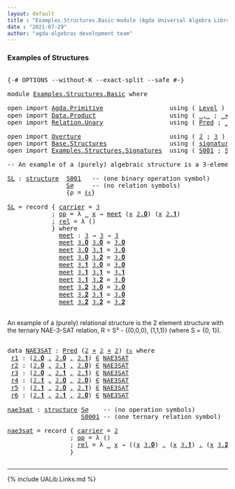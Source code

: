 ```yaml
---
layout: default
title : "Examples.Structures.Basic module (Agda Universal Algebra Library)"
date : "2021-07-29"
author: "agda-algebras development team"
---
```


### <a id="examples-of-structures">Examples of Structures</a>

<pre class="Agda">

<a id="240" class="Symbol">{-#</a> <a id="244" class="Keyword">OPTIONS</a> <a id="252" class="Pragma">--without-K</a> <a id="264" class="Pragma">--exact-split</a> <a id="278" class="Pragma">--safe</a> <a id="285" class="Symbol">#-}</a>

<a id="290" class="Keyword">module</a> <a id="297" href="Examples.Structures.Basic.html" class="Module">Examples.Structures.Basic</a> <a id="323" class="Keyword">where</a>

<a id="330" class="Keyword">open</a> <a id="335" class="Keyword">import</a> <a id="342" href="Agda.Primitive.html" class="Module">Agda.Primitive</a>                  <a id="374" class="Keyword">using</a> <a id="380" class="Symbol">(</a> <a id="382" href="Agda.Primitive.html#597" class="Postulate">Level</a> <a id="388" class="Symbol">)</a> <a id="390" class="Keyword">renaming</a> <a id="399" class="Symbol">(</a> <a id="401" href="Agda.Primitive.html#326" class="Primitive">Set</a> <a id="405" class="Symbol">to</a> <a id="408" class="Primitive">Type</a> <a id="413" class="Symbol">;</a> <a id="415" href="Agda.Primitive.html#764" class="Primitive">lzero</a> <a id="421" class="Symbol">to</a> <a id="424" class="Primitive">ℓ₀</a> <a id="427" class="Symbol">)</a>
<a id="429" class="Keyword">open</a> <a id="434" class="Keyword">import</a> <a id="441" href="Data.Product.html" class="Module">Data.Product</a>                    <a id="473" class="Keyword">using</a> <a id="479" class="Symbol">(</a> <a id="481" href="Agda.Builtin.Sigma.html#236" class="InductiveConstructor Operator">_,_</a> <a id="485" class="Symbol">;</a> <a id="487" href="Data.Product.html#1167" class="Function Operator">_×_</a>  <a id="492" class="Symbol">)</a>
<a id="494" class="Keyword">open</a> <a id="499" class="Keyword">import</a> <a id="506" href="Relation.Unary.html" class="Module">Relation.Unary</a>                  <a id="538" class="Keyword">using</a> <a id="544" class="Symbol">(</a> <a id="546" href="Relation.Unary.html#1101" class="Function">Pred</a> <a id="551" class="Symbol">;</a> <a id="553" href="Relation.Unary.html#1523" class="Function Operator">_∈_</a> <a id="557" class="Symbol">)</a>

<a id="560" class="Keyword">open</a> <a id="565" class="Keyword">import</a> <a id="572" href="Overture.html" class="Module">Overture</a>                        <a id="604" class="Keyword">using</a> <a id="610" class="Symbol">(</a> <a id="612" href="Overture.Basic.html#3723" class="Datatype">𝟚</a> <a id="614" class="Symbol">;</a> <a id="616" href="Overture.Basic.html#3788" class="Datatype">𝟛</a> <a id="618" class="Symbol">)</a>
<a id="620" class="Keyword">open</a> <a id="625" class="Keyword">import</a> <a id="632" href="Base.Structures.html" class="Module">Base.Structures</a>                 <a id="664" class="Keyword">using</a> <a id="670" class="Symbol">(</a> <a id="672" href="Base.Structures.Basic.html#1233" class="Record">signature</a> <a id="682" class="Symbol">;</a> <a id="684" href="Base.Structures.Basic.html#1566" class="Record">structure</a> <a id="694" class="Symbol">)</a>
<a id="696" class="Keyword">open</a> <a id="701" class="Keyword">import</a> <a id="708" href="Examples.Structures.Signatures.html" class="Module">Examples.Structures.Signatures</a>  <a id="740" class="Keyword">using</a> <a id="746" class="Symbol">(</a> <a id="748" href="Examples.Structures.Signatures.html#1093" class="Function">S001</a> <a id="753" class="Symbol">;</a> <a id="755" href="Examples.Structures.Signatures.html#765" class="Function">S∅</a> <a id="758" class="Symbol">;</a> <a id="760" href="Examples.Structures.Signatures.html#1236" class="Function">S0001</a> <a id="766" class="Symbol">)</a>

<a id="769" class="Comment">-- An example of a (purely) algebraic structure is a 3-element meet semilattice.</a>

<a id="SL"></a><a id="851" href="Examples.Structures.Basic.html#851" class="Function">SL</a> <a id="854" class="Symbol">:</a> <a id="856" href="Base.Structures.Basic.html#1566" class="Record">structure</a>  <a id="867" href="Examples.Structures.Signatures.html#1093" class="Function">S001</a>   <a id="874" class="Comment">-- (one binary operation symbol)</a>
                <a id="923" href="Examples.Structures.Signatures.html#765" class="Function">S∅</a>     <a id="930" class="Comment">-- (no relation symbols)</a>
                <a id="971" class="Symbol">{</a><a id="972" class="Argument">ρ</a> <a id="974" class="Symbol">=</a> <a id="976" href="Examples.Structures.Basic.html#424" class="Primitive">ℓ₀</a><a id="978" class="Symbol">}</a>

<a id="981" href="Examples.Structures.Basic.html#851" class="Function">SL</a> <a id="984" class="Symbol">=</a> <a id="986" class="Keyword">record</a> <a id="993" class="Symbol">{</a> <a id="995" href="Base.Structures.Basic.html#1730" class="Field">carrier</a> <a id="1003" class="Symbol">=</a> <a id="1005" href="Overture.Basic.html#3788" class="Datatype">𝟛</a>
            <a id="1019" class="Symbol">;</a> <a id="1021" href="Base.Structures.Basic.html#1749" class="Field">op</a> <a id="1024" class="Symbol">=</a> <a id="1026" class="Symbol">λ</a> <a id="1028" href="Examples.Structures.Basic.html#1028" class="Bound">_</a> <a id="1030" href="Examples.Structures.Basic.html#1030" class="Bound">x</a> <a id="1032" class="Symbol">→</a> <a id="1034" href="Examples.Structures.Basic.html#1114" class="Function">meet</a> <a id="1039" class="Symbol">(</a><a id="1040" href="Examples.Structures.Basic.html#1030" class="Bound">x</a> <a id="1042" href="Overture.Basic.html#3741" class="InductiveConstructor">𝟚.𝟎</a><a id="1045" class="Symbol">)</a> <a id="1047" class="Symbol">(</a><a id="1048" href="Examples.Structures.Basic.html#1030" class="Bound">x</a> <a id="1050" href="Overture.Basic.html#3750" class="InductiveConstructor">𝟚.𝟏</a><a id="1053" class="Symbol">)</a>
            <a id="1067" class="Symbol">;</a> <a id="1069" href="Base.Structures.Basic.html#1833" class="Field">rel</a> <a id="1073" class="Symbol">=</a> <a id="1075" class="Symbol">λ</a> <a id="1077" class="Symbol">()</a>
            <a id="1092" class="Symbol">}</a> <a id="1094" class="Keyword">where</a>
              <a id="1114" href="Examples.Structures.Basic.html#1114" class="Function">meet</a> <a id="1119" class="Symbol">:</a> <a id="1121" href="Overture.Basic.html#3788" class="Datatype">𝟛</a> <a id="1123" class="Symbol">→</a> <a id="1125" href="Overture.Basic.html#3788" class="Datatype">𝟛</a> <a id="1127" class="Symbol">→</a> <a id="1129" href="Overture.Basic.html#3788" class="Datatype">𝟛</a>
              <a id="1145" href="Examples.Structures.Basic.html#1114" class="Function">meet</a> <a id="1150" href="Overture.Basic.html#3806" class="InductiveConstructor">𝟛.𝟎</a> <a id="1154" href="Overture.Basic.html#3806" class="InductiveConstructor">𝟛.𝟎</a> <a id="1158" class="Symbol">=</a> <a id="1160" href="Overture.Basic.html#3806" class="InductiveConstructor">𝟛.𝟎</a>
              <a id="1178" href="Examples.Structures.Basic.html#1114" class="Function">meet</a> <a id="1183" href="Overture.Basic.html#3806" class="InductiveConstructor">𝟛.𝟎</a> <a id="1187" href="Overture.Basic.html#3815" class="InductiveConstructor">𝟛.𝟏</a> <a id="1191" class="Symbol">=</a> <a id="1193" href="Overture.Basic.html#3806" class="InductiveConstructor">𝟛.𝟎</a>
              <a id="1211" href="Examples.Structures.Basic.html#1114" class="Function">meet</a> <a id="1216" href="Overture.Basic.html#3806" class="InductiveConstructor">𝟛.𝟎</a> <a id="1220" href="Overture.Basic.html#3824" class="InductiveConstructor">𝟛.𝟐</a> <a id="1224" class="Symbol">=</a> <a id="1226" href="Overture.Basic.html#3806" class="InductiveConstructor">𝟛.𝟎</a>
              <a id="1244" href="Examples.Structures.Basic.html#1114" class="Function">meet</a> <a id="1249" href="Overture.Basic.html#3815" class="InductiveConstructor">𝟛.𝟏</a> <a id="1253" href="Overture.Basic.html#3806" class="InductiveConstructor">𝟛.𝟎</a> <a id="1257" class="Symbol">=</a> <a id="1259" href="Overture.Basic.html#3806" class="InductiveConstructor">𝟛.𝟎</a>
              <a id="1277" href="Examples.Structures.Basic.html#1114" class="Function">meet</a> <a id="1282" href="Overture.Basic.html#3815" class="InductiveConstructor">𝟛.𝟏</a> <a id="1286" href="Overture.Basic.html#3815" class="InductiveConstructor">𝟛.𝟏</a> <a id="1290" class="Symbol">=</a> <a id="1292" href="Overture.Basic.html#3815" class="InductiveConstructor">𝟛.𝟏</a>
              <a id="1310" href="Examples.Structures.Basic.html#1114" class="Function">meet</a> <a id="1315" href="Overture.Basic.html#3815" class="InductiveConstructor">𝟛.𝟏</a> <a id="1319" href="Overture.Basic.html#3824" class="InductiveConstructor">𝟛.𝟐</a> <a id="1323" class="Symbol">=</a> <a id="1325" href="Overture.Basic.html#3806" class="InductiveConstructor">𝟛.𝟎</a>
              <a id="1343" href="Examples.Structures.Basic.html#1114" class="Function">meet</a> <a id="1348" href="Overture.Basic.html#3824" class="InductiveConstructor">𝟛.𝟐</a> <a id="1352" href="Overture.Basic.html#3806" class="InductiveConstructor">𝟛.𝟎</a> <a id="1356" class="Symbol">=</a> <a id="1358" href="Overture.Basic.html#3806" class="InductiveConstructor">𝟛.𝟎</a>
              <a id="1376" href="Examples.Structures.Basic.html#1114" class="Function">meet</a> <a id="1381" href="Overture.Basic.html#3824" class="InductiveConstructor">𝟛.𝟐</a> <a id="1385" href="Overture.Basic.html#3815" class="InductiveConstructor">𝟛.𝟏</a> <a id="1389" class="Symbol">=</a> <a id="1391" href="Overture.Basic.html#3806" class="InductiveConstructor">𝟛.𝟎</a>
              <a id="1409" href="Examples.Structures.Basic.html#1114" class="Function">meet</a> <a id="1414" href="Overture.Basic.html#3824" class="InductiveConstructor">𝟛.𝟐</a> <a id="1418" href="Overture.Basic.html#3824" class="InductiveConstructor">𝟛.𝟐</a> <a id="1422" class="Symbol">=</a> <a id="1424" href="Overture.Basic.html#3824" class="InductiveConstructor">𝟛.𝟐</a>

</pre>

An example of a (purely) relational structure is the 2 element structure with
the ternary NAE-3-SAT relation, R = S³ - {(0,0,0), (1,1,1)} (where S = {0, 1}).

<pre class="Agda">

<a id="1614" class="Keyword">data</a> <a id="NAE3SAT"></a><a id="1619" href="Examples.Structures.Basic.html#1619" class="Datatype">NAE3SAT</a> <a id="1627" class="Symbol">:</a> <a id="1629" href="Relation.Unary.html#1101" class="Function">Pred</a> <a id="1634" class="Symbol">(</a><a id="1635" href="Overture.Basic.html#3723" class="Datatype">𝟚</a> <a id="1637" href="Data.Product.html#1167" class="Function Operator">×</a> <a id="1639" href="Overture.Basic.html#3723" class="Datatype">𝟚</a> <a id="1641" href="Data.Product.html#1167" class="Function Operator">×</a> <a id="1643" href="Overture.Basic.html#3723" class="Datatype">𝟚</a><a id="1644" class="Symbol">)</a> <a id="1646" href="Examples.Structures.Basic.html#424" class="Primitive">ℓ₀</a> <a id="1649" class="Keyword">where</a>
 <a id="NAE3SAT.r1"></a><a id="1656" href="Examples.Structures.Basic.html#1656" class="InductiveConstructor">r1</a> <a id="1659" class="Symbol">:</a> <a id="1661" class="Symbol">(</a><a id="1662" href="Overture.Basic.html#3741" class="InductiveConstructor">𝟚.𝟎</a> <a id="1666" href="Agda.Builtin.Sigma.html#236" class="InductiveConstructor Operator">,</a> <a id="1668" href="Overture.Basic.html#3741" class="InductiveConstructor">𝟚.𝟎</a> <a id="1672" href="Agda.Builtin.Sigma.html#236" class="InductiveConstructor Operator">,</a> <a id="1674" href="Overture.Basic.html#3750" class="InductiveConstructor">𝟚.𝟏</a><a id="1677" class="Symbol">)</a> <a id="1679" href="Relation.Unary.html#1523" class="Function Operator">∈</a> <a id="1681" href="Examples.Structures.Basic.html#1619" class="Datatype">NAE3SAT</a>
 <a id="NAE3SAT.r2"></a><a id="1690" href="Examples.Structures.Basic.html#1690" class="InductiveConstructor">r2</a> <a id="1693" class="Symbol">:</a> <a id="1695" class="Symbol">(</a><a id="1696" href="Overture.Basic.html#3741" class="InductiveConstructor">𝟚.𝟎</a> <a id="1700" href="Agda.Builtin.Sigma.html#236" class="InductiveConstructor Operator">,</a> <a id="1702" href="Overture.Basic.html#3750" class="InductiveConstructor">𝟚.𝟏</a> <a id="1706" href="Agda.Builtin.Sigma.html#236" class="InductiveConstructor Operator">,</a> <a id="1708" href="Overture.Basic.html#3741" class="InductiveConstructor">𝟚.𝟎</a><a id="1711" class="Symbol">)</a> <a id="1713" href="Relation.Unary.html#1523" class="Function Operator">∈</a> <a id="1715" href="Examples.Structures.Basic.html#1619" class="Datatype">NAE3SAT</a>
 <a id="NAE3SAT.r3"></a><a id="1724" href="Examples.Structures.Basic.html#1724" class="InductiveConstructor">r3</a> <a id="1727" class="Symbol">:</a> <a id="1729" class="Symbol">(</a><a id="1730" href="Overture.Basic.html#3741" class="InductiveConstructor">𝟚.𝟎</a> <a id="1734" href="Agda.Builtin.Sigma.html#236" class="InductiveConstructor Operator">,</a> <a id="1736" href="Overture.Basic.html#3750" class="InductiveConstructor">𝟚.𝟏</a> <a id="1740" href="Agda.Builtin.Sigma.html#236" class="InductiveConstructor Operator">,</a> <a id="1742" href="Overture.Basic.html#3750" class="InductiveConstructor">𝟚.𝟏</a><a id="1745" class="Symbol">)</a> <a id="1747" href="Relation.Unary.html#1523" class="Function Operator">∈</a> <a id="1749" href="Examples.Structures.Basic.html#1619" class="Datatype">NAE3SAT</a>
 <a id="NAE3SAT.r4"></a><a id="1758" href="Examples.Structures.Basic.html#1758" class="InductiveConstructor">r4</a> <a id="1761" class="Symbol">:</a> <a id="1763" class="Symbol">(</a><a id="1764" href="Overture.Basic.html#3750" class="InductiveConstructor">𝟚.𝟏</a> <a id="1768" href="Agda.Builtin.Sigma.html#236" class="InductiveConstructor Operator">,</a> <a id="1770" href="Overture.Basic.html#3741" class="InductiveConstructor">𝟚.𝟎</a> <a id="1774" href="Agda.Builtin.Sigma.html#236" class="InductiveConstructor Operator">,</a> <a id="1776" href="Overture.Basic.html#3741" class="InductiveConstructor">𝟚.𝟎</a><a id="1779" class="Symbol">)</a> <a id="1781" href="Relation.Unary.html#1523" class="Function Operator">∈</a> <a id="1783" href="Examples.Structures.Basic.html#1619" class="Datatype">NAE3SAT</a>
 <a id="NAE3SAT.r5"></a><a id="1792" href="Examples.Structures.Basic.html#1792" class="InductiveConstructor">r5</a> <a id="1795" class="Symbol">:</a> <a id="1797" class="Symbol">(</a><a id="1798" href="Overture.Basic.html#3750" class="InductiveConstructor">𝟚.𝟏</a> <a id="1802" href="Agda.Builtin.Sigma.html#236" class="InductiveConstructor Operator">,</a> <a id="1804" href="Overture.Basic.html#3741" class="InductiveConstructor">𝟚.𝟎</a> <a id="1808" href="Agda.Builtin.Sigma.html#236" class="InductiveConstructor Operator">,</a> <a id="1810" href="Overture.Basic.html#3750" class="InductiveConstructor">𝟚.𝟏</a><a id="1813" class="Symbol">)</a> <a id="1815" href="Relation.Unary.html#1523" class="Function Operator">∈</a> <a id="1817" href="Examples.Structures.Basic.html#1619" class="Datatype">NAE3SAT</a>
 <a id="NAE3SAT.r6"></a><a id="1826" href="Examples.Structures.Basic.html#1826" class="InductiveConstructor">r6</a> <a id="1829" class="Symbol">:</a> <a id="1831" class="Symbol">(</a><a id="1832" href="Overture.Basic.html#3750" class="InductiveConstructor">𝟚.𝟏</a> <a id="1836" href="Agda.Builtin.Sigma.html#236" class="InductiveConstructor Operator">,</a> <a id="1838" href="Overture.Basic.html#3750" class="InductiveConstructor">𝟚.𝟏</a> <a id="1842" href="Agda.Builtin.Sigma.html#236" class="InductiveConstructor Operator">,</a> <a id="1844" href="Overture.Basic.html#3741" class="InductiveConstructor">𝟚.𝟎</a><a id="1847" class="Symbol">)</a> <a id="1849" href="Relation.Unary.html#1523" class="Function Operator">∈</a> <a id="1851" href="Examples.Structures.Basic.html#1619" class="Datatype">NAE3SAT</a>

<a id="nae3sat"></a><a id="1860" href="Examples.Structures.Basic.html#1860" class="Function">nae3sat</a> <a id="1868" class="Symbol">:</a> <a id="1870" href="Base.Structures.Basic.html#1566" class="Record">structure</a> <a id="1880" href="Examples.Structures.Signatures.html#765" class="Function">S∅</a>    <a id="1886" class="Comment">-- (no operation symbols)</a>
                    <a id="1932" href="Examples.Structures.Signatures.html#1236" class="Function">S0001</a> <a id="1938" class="Comment">-- (one ternary relation symbol)</a>

<a id="1972" href="Examples.Structures.Basic.html#1860" class="Function">nae3sat</a> <a id="1980" class="Symbol">=</a> <a id="1982" class="Keyword">record</a> <a id="1989" class="Symbol">{</a> <a id="1991" href="Base.Structures.Basic.html#1730" class="Field">carrier</a> <a id="1999" class="Symbol">=</a> <a id="2001" href="Overture.Basic.html#3723" class="Datatype">𝟚</a>
                 <a id="2020" class="Symbol">;</a> <a id="2022" href="Base.Structures.Basic.html#1749" class="Field">op</a> <a id="2025" class="Symbol">=</a> <a id="2027" class="Symbol">λ</a> <a id="2029" class="Symbol">()</a>
                 <a id="2049" class="Symbol">;</a> <a id="2051" href="Base.Structures.Basic.html#1833" class="Field">rel</a> <a id="2055" class="Symbol">=</a> <a id="2057" class="Symbol">λ</a> <a id="2059" href="Examples.Structures.Basic.html#2059" class="Bound">_</a> <a id="2061" href="Examples.Structures.Basic.html#2061" class="Bound">x</a> <a id="2063" class="Symbol">→</a> <a id="2065" class="Symbol">((</a><a id="2067" href="Examples.Structures.Basic.html#2061" class="Bound">x</a> <a id="2069" href="Overture.Basic.html#3806" class="InductiveConstructor">𝟛.𝟎</a><a id="2072" class="Symbol">)</a> <a id="2074" href="Agda.Builtin.Sigma.html#236" class="InductiveConstructor Operator">,</a> <a id="2076" class="Symbol">(</a><a id="2077" href="Examples.Structures.Basic.html#2061" class="Bound">x</a> <a id="2079" href="Overture.Basic.html#3815" class="InductiveConstructor">𝟛.𝟏</a><a id="2082" class="Symbol">)</a> <a id="2084" href="Agda.Builtin.Sigma.html#236" class="InductiveConstructor Operator">,</a> <a id="2086" class="Symbol">(</a><a id="2087" href="Examples.Structures.Basic.html#2061" class="Bound">x</a> <a id="2089" href="Overture.Basic.html#3824" class="InductiveConstructor">𝟛.𝟐</a><a id="2092" class="Symbol">))</a> <a id="2095" href="Relation.Unary.html#1523" class="Function Operator">∈</a> <a id="2097" href="Examples.Structures.Basic.html#1619" class="Datatype">NAE3SAT</a>
                 <a id="2122" class="Symbol">}</a>

</pre>

--------------------------------------

{% include UALib.Links.md %}

